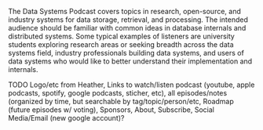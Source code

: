 The Data Systems Podcast covers topics in research, open-source, and industry systems for data storage, retrieval, and processing. The intended audience should be familiar with common ideas in database internals and distributed systems. Some typical examples of listeners are university students exploring research areas or seeking breadth across the data systems field, industry professionals building data systems, and users of data systems who would like to better understand their implementation and internals.

TODO Logo/etc from Heather, Links to watch/listen podcast (youtube, apple podcasts, spotify, google podcasts, sticher, etc), all episodes/notes (organized by time, but searchable by tag/topic/person/etc, Roadmap (future episodes w/ voting), Sponsors, About, Subscribe, Social Media/Email (new google account)?
